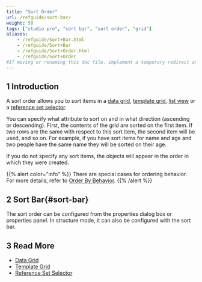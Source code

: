 ```yaml
---
title: "Sort Order"
url: /refguide/sort-bar/
weight: 50
tags: ["studio pro", "sort bar", "sort order", "grid"]
aliases:
    - /refguide/Sort+Bar.html
    - /refguide/Sort+Bar
    - /refguide/Sort+Order.html
    - /refguide/Sort+Order
#If moving or renaming this doc file, implement a temporary redirect and let the respective team know they should update the URL in the product. See Mapping to Products for more details.
---
```


## 1 Introduction

A sort order allows you to sort items in a [data grid](/refguide/data-grid/), [template grid](/refguide/template-grid/), [list view](/refguide/list-view/) or a [reference set selector](/refguide/reference-set-selector/).

You can specify what attribute to sort on and in what direction (ascending or descending). First, the contents of the grid are sorted on the first item. If two rows are the same with respect to this sort item, the second item will be used, and so on. For example, if you have sort items for name and age and two people have the same name they will be sorted on their age.

If you do not specify any sort items, the objects will appear in the order in which they were created.

{{% alert color="info" %}}
There are special cases for ordering behavior. For more details, refer to [Order By Behavior](/refguide/ordering-behavior/).
{{% /alert %}}

## 2 Sort Bar{#sort-bar}

The sort order can be configured from the properties dialog box or properties panel. In structure mode, it can also be configured with the sort bar.

## 3 Read More

* [Data Grid](/refguide/data-grid/)
* [Template Grid](/refguide/template-grid/)
* [Reference Set Selector](/refguide/reference-set-selector/)
